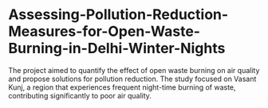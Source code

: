 # Assessing-Pollution-Reduction-Measures-for-Open-Waste-Burning-in-Delhi-Winter-Nights
The project aimed to quantify the effect of open waste burning on air quality and propose solutions for pollution reduction. The study focused on Vasant Kunj, a region that experiences frequent night-time burning of waste, contributing significantly to poor air quality.
